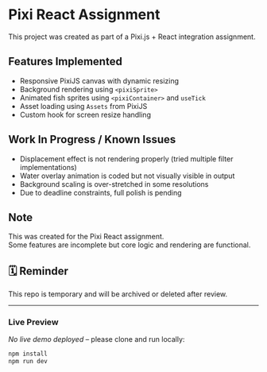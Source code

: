 # Pixi React Assignment 

This project was created as part of a Pixi.js + React integration assignment.

##  Features Implemented
- Responsive PixiJS canvas with dynamic resizing
- Background rendering using `<pixiSprite>`
- Animated fish sprites using `<pixiContainer>` and `useTick`
- Asset loading using `Assets` from PixiJS
- Custom hook for screen resize handling

##  Work In Progress / Known Issues
- Displacement effect is not rendering properly (tried multiple filter implementations)
- Water overlay animation is coded but not visually visible in output
- Background scaling is over-stretched in some resolutions
- Due to deadline constraints, full polish is pending

##  Note
This was created for the Pixi React assignment.  
Some features are incomplete but core logic and rendering are functional.

## 🗓 Reminder
This repo is temporary and will be archived or deleted after review.

---

###  Live Preview
_No live demo deployed_ – please clone and run locally:

```bash
npm install
npm run dev


